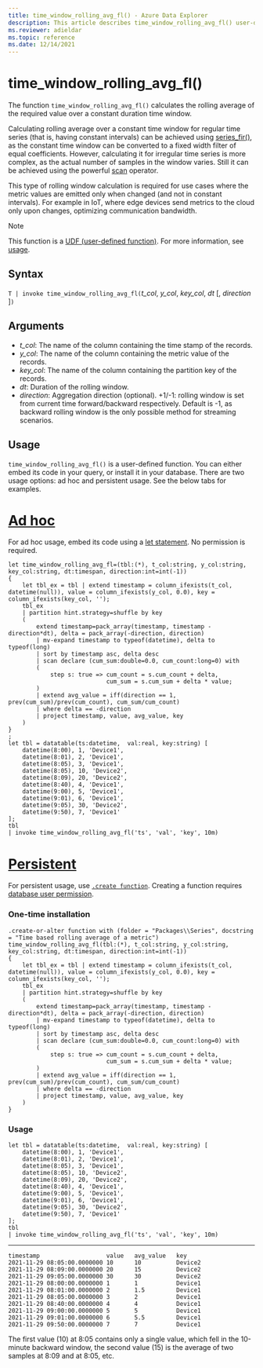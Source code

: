```yaml
---
title: time_window_rolling_avg_fl() - Azure Data Explorer
description: This article describes time_window_rolling_avg_fl() user-defined function in Azure Data Explorer.
ms.reviewer: adieldar
ms.topic: reference
ms.date: 12/14/2021
---
```

# time_window_rolling_avg_fl()

The function `time_window_rolling_avg_fl()` calculates the rolling average of the required value over a constant duration time window.

Calculating rolling average over a constant time window for regular time series (that is, having constant intervals) can be achieved using [series_fir()](../query/series-firfunction.md), as the constant time window can be converted to a fixed width filter of equal coefficients. However, calculating it for irregular time series is more complex, as the actual number of samples in the window varies. Still it can be achieved using the powerful [scan](../query/scan-operator.md) operator.

This type of rolling window calculation is required for use cases where the metric values are emitted only when changed (and not in constant intervals). For example in IoT, where edge devices send metrics to the cloud only upon changes, optimizing communication bandwidth.

> [!NOTE]
> This function is a [UDF (user-defined function)](../query/functions/user-defined-functions.md). For more information, see [usage](#usage).

## Syntax

`T | invoke time_window_rolling_avg_fl(`*t_col*, *y_col*, *key_col*, *dt* [, *direction* ]`)`
  
## Arguments

* *t_col*: The name of the column containing the time stamp of the records.
* *y_col*: The name of the column containing the metric value of the records.
* *key_col*: The name of the column containing the partition key of the records.
* *dt*: Duration of the rolling window.
* *direction*: Aggregation direction (optional). +1/-1: rolling window is set from current time forward/backward respectively. Default is -1, as backward rolling window is the only possible method for streaming scenarios.

## Usage

`time_window_rolling_avg_fl()` is a user-defined function. You can either embed its code in your query, or install it in your database. There are two usage options: ad hoc and persistent usage. See the below tabs for examples.

# [Ad hoc](#tab/adhoc)

For ad hoc usage, embed its code using a [let statement](../query/letstatement.md). No permission is required.

<!-- csl: https://help.kusto.windows.net/Samples -->
```kusto
let time_window_rolling_avg_fl=(tbl:(*), t_col:string, y_col:string, key_col:string, dt:timespan, direction:int=int(-1))
{
    let tbl_ex = tbl | extend timestamp = column_ifexists(t_col, datetime(null)), value = column_ifexists(y_col, 0.0), key = column_ifexists(key_col, '');
    tbl_ex 
    | partition hint.strategy=shuffle by key 
    (
        extend timestamp=pack_array(timestamp, timestamp - direction*dt), delta = pack_array(-direction, direction)
        | mv-expand timestamp to typeof(datetime), delta to typeof(long)
        | sort by timestamp asc, delta desc    
        | scan declare (cum_sum:double=0.0, cum_count:long=0) with 
        (
            step s: true => cum_count = s.cum_count + delta, 
                            cum_sum = s.cum_sum + delta * value; 
        )
        | extend avg_value = iff(direction == 1, prev(cum_sum)/prev(cum_count), cum_sum/cum_count)
        | where delta == -direction 
        | project timestamp, value, avg_value, key
    )
}
;
let tbl = datatable(ts:datetime,  val:real, key:string) [
    datetime(8:00), 1, 'Device1',
    datetime(8:01), 2, 'Device1',
    datetime(8:05), 3, 'Device1',
    datetime(8:05), 10, 'Device2',
    datetime(8:09), 20, 'Device2',
    datetime(8:40), 4, 'Device1',
    datetime(9:00), 5, 'Device1',
    datetime(9:01), 6, 'Device1',
    datetime(9:05), 30, 'Device2',
    datetime(9:50), 7, 'Device1'
];
tbl
| invoke time_window_rolling_avg_fl('ts', 'val', 'key', 10m)
```

# [Persistent](#tab/persistent)

For persistent usage, use [`.create function`](../management/create-function.md). Creating a function requires [database user permission](../management/access-control/role-based-authorization.md).

### One-time installation

<!-- csl: https://help.kusto.windows.net/Samples -->
```kusto
.create-or-alter function with (folder = "Packages\\Series", docstring = "Time based rolling average of a metric")
time_window_rolling_avg_fl(tbl:(*), t_col:string, y_col:string, key_col:string, dt:timespan, direction:int=int(-1))
{
    let tbl_ex = tbl | extend timestamp = column_ifexists(t_col, datetime(null)), value = column_ifexists(y_col, 0.0), key = column_ifexists(key_col, '');
    tbl_ex 
    | partition hint.strategy=shuffle by key 
    (
        extend timestamp=pack_array(timestamp, timestamp - direction*dt), delta = pack_array(-direction, direction)
        | mv-expand timestamp to typeof(datetime), delta to typeof(long)
        | sort by timestamp asc, delta desc    
        | scan declare (cum_sum:double=0.0, cum_count:long=0) with 
        (
            step s: true => cum_count = s.cum_count + delta, 
                            cum_sum = s.cum_sum + delta * value; 
        )
        | extend avg_value = iff(direction == 1, prev(cum_sum)/prev(cum_count), cum_sum/cum_count)
        | where delta == -direction 
        | project timestamp, value, avg_value, key
    )
}
```

### Usage

<!-- csl: https://help.kusto.windows.net/Samples -->
```kusto
let tbl = datatable(ts:datetime,  val:real, key:string) [
    datetime(8:00), 1, 'Device1',
    datetime(8:01), 2, 'Device1',
    datetime(8:05), 3, 'Device1',
    datetime(8:05), 10, 'Device2',
    datetime(8:09), 20, 'Device2',
    datetime(8:40), 4, 'Device1',
    datetime(9:00), 5, 'Device1',
    datetime(9:01), 6, 'Device1',
    datetime(9:05), 30, 'Device2',
    datetime(9:50), 7, 'Device1'
];
tbl
| invoke time_window_rolling_avg_fl('ts', 'val', 'key', 10m)
```

---

```kusto
timestamp	                value	avg_value	key
2021-11-29 08:05:00.0000000	10	    10	        Device2
2021-11-29 08:09:00.0000000	20    	15        	Device2
2021-11-29 09:05:00.0000000	30	    30        	Device2
2021-11-29 08:00:00.0000000	1	    1	        Device1
2021-11-29 08:01:00.0000000	2	    1.5        	Device1
2021-11-29 08:05:00.0000000	3	    2        	Device1
2021-11-29 08:40:00.0000000	4	    4        	Device1
2021-11-29 09:00:00.0000000	5	    5        	Device1
2021-11-29 09:01:00.0000000	6	    5.5	        Device1
2021-11-29 09:50:00.0000000	7	    7	        Device1
```

The first value (10) at 8:05 contains only a single value, which fell in the 10-minute backward window, the second value (15) is the average of two samples at 8:09 and at 8:05, etc.

